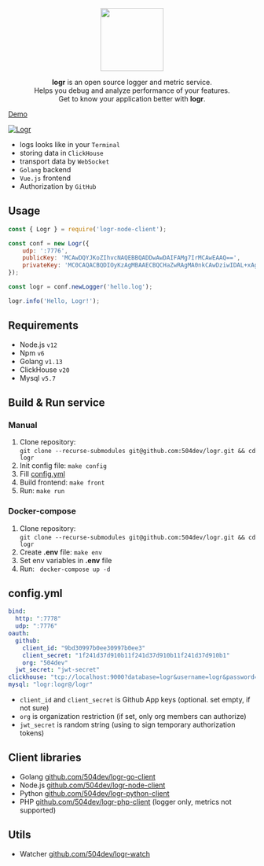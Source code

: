 <div align="center">
  <a href="https://logr.info/demo">
    <img width="128" height="128" src="https://raw.githubusercontent.com/504dev/logr-front/master/static/logr.png">
  </a>
  <p>
    <b>logr</b> is an open source logger and metric service.
    <br>
    Helps you debug and analyze performance of your features.
    <br>
    Get to know your application better with <b>logr</b>.
  </p>
</div>

[Demo]

[![Logr](https://raw.githubusercontent.com/504dev/logr-front/master/static/preview.jpg)][Demo]

[Demo]: http://logr.info/demo

* logs looks like in your `Terminal`
* storing data in `ClickHouse`
* transport data by `WebSocket`
* `Golang` backend
* `Vue.js` frontend
* Authorization by `GitHub`

## Usage
```javascript
const { Logr } = require('logr-node-client');

const conf = new Logr({
    udp: ':7776',
    publicKey: 'MCAwDQYJKoZIhvcNAQEBBQADDwAwDAIFAMg7IrMCAwEAAQ==',
    privateKey: 'MC0CAQACBQDIOyKzAgMBAAECBQCHaZwRAgMA0nkCAwDziwIDAL+xAgJMKwICGq0=',
});

const logr = conf.newLogger('hello.log');

logr.info('Hello, Logr!');
```

## Requirements
* Node.js `v12`
* Npm `v6`
* Golang `v1.13`
* ClickHouse `v20`
* Mysql `v5.7`


## Build & Run service
### Manual
1. Clone repository: \
    `git clone --recurse-submodules git@github.com:504dev/logr.git && cd logr`
2. Init config file:
    `make config`
3. Fill [config.yml](#config.yml)
4. Build frontend:
    `make front`
5. Run:
    `make run`

### Docker-compose
1. Clone repository: \
    `git clone --recurse-submodules git@github.com:504dev/logr.git && cd logr`
2. Create **.env** file:
    `make env`
3. Set env variables in **.env** file
4. Run: ` docker-compose up -d`

## config.yml

```yaml
bind:
  http: ":7778"
  udp: ":7776"
oauth:
  github:
    client_id: "9bd30997b0ee30997b0ee3"
    client_secret: "1f241d37d910b11f241d37d910b11f241d37d910b1"
    org: "504dev"
  jwt_secret: "jwt-secret"
clickhouse: "tcp://localhost:9000?database=logr&username=logr&password=logr"
mysql: "logr:logr@/logr"
```

* `client_id` and `client_secret` is Github App keys (optional. set empty, if not sure)
* `org` is organization restriction (if set, only org members can authorize)
* `jwt_secret` is random string (using to sign temporary authorization tokens)

## Client libraries

* Golang [github.com/504dev/logr-go-client](https://github.com/504dev/logr-go-client)
* Node.js [github.com/504dev/logr-node-client](https://github.com/504dev/logr-node-client)
* Python [github.com/504dev/logr-python-client](https://github.com/504dev/logr-python-client)
* PHP [github.com/504dev/logr-php-client](https://github.com/504dev/logr-php-client) (logger only, metrics not supported)

## Utils
* Watcher [github.com/504dev/logr-watch](https://github.com/504dev/logr-watch)

